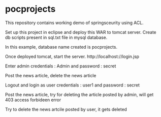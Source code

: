# pocprojects
This repository contains working demo of springsceurity using ACL.

Set up this project in eclipse and deploy this WAR to tomcat server. Create db scripts present in sql.txt file in mysql database. 

In this example, database name created is pocprojects.

Once deployed tomcat, start the server.
http://localhost:<port>/<webappname>/login.jsp

Enter admin credentials : Admin and password : secret

Post the news article, delete the news article

Logout and login as user credentials : user1 and password : secret

Post the news article, try for deleting the article posted by admin, will get 403 access forbideen error

Try to delete the news artcile posted by user, it gets deleted
